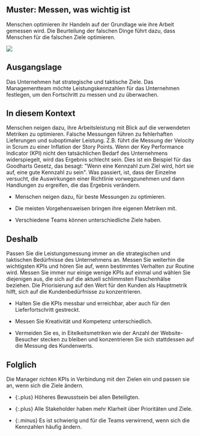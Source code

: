 ## Muster: Messen, was wichtig ist

Menschen optimieren ihr Handeln auf der Grundlage wie ihre Arbeit gemessen wird. Die Beurteilung der falschen Dinge führt dazu, dass Menschen für die falschen Ziele optimieren.

![](../_images/5e14880906a361cd7105aec0_measure%20what%20matters.png)

## Ausgangslage

Das Unternehmen hat strategische und taktische Ziele.
Das Managementteam möchte Leistungskennzahlen für das Unternehmen festlegen, um den Fortschritt zu messen und zu überwachen.

## In diesem Kontext

Menschen neigen dazu, ihre Arbeitsleistung mit Blick auf die verwendeten Metriken zu optimieren.
Falsche Messungen führen zu fehlerhaften Lieferungen und suboptimaler Leistung.
Z.B. führt die Messung der Velocity in Scrum zu einer Inflation der Story Points.
Wenn der Key Performance Indicator (KPI) nicht den tatsächlichen Bedarf des Unternehmens widerspiegelt, wird das Ergebnis schlecht sein.
Dies ist ein Beispiel für das Goodharts Gesetz, das besagt: "Wenn eine Kennzahl zum Ziel wird, hört sie auf, eine gute Kennzahl zu sein".
Was passiert, ist, dass der Einzelne versucht, die Auswirkungen einer Richtlinie vorwegzunehmen und dann Handlungen zu ergreifen, die das Ergebnis verändern.

* Menschen neigen dazu, für beste Messungen zu optimieren.

* Die meisten Vorgehensweisen bringen ihre eigenen Metriken mit.

* Verschiedene Teams können unterschiedliche Ziele haben.

## Deshalb

Passen Sie die Leistungsmessung immer an die strategischen und taktischen Bedürfnisse des Unternehmens an.
Messen Sie weiterhin die wichtigsten KPIs und hören Sie auf, wenn bestimmtes Verhalten zur Routine wird.
Messen Sie immer nur einige wenige KPIs auf einmal und wählen Sie diejenigen aus, die sich auf die aktuell schlimmsten Flaschenhälse beziehen.
Die Priorisierung auf den Wert für den Kunden als Hauptmetrik hilft, sich auf die Kundenbedürfnisse zu konzentrieren.

* Halten Sie die KPIs messbar und erreichbar, aber auch für den Lieferfortschritt gestreckt.

* Messen Sie Kreativität und Kompetenz unterschiedlich.

* Vermeiden Sie es, in Eitelkeitsmetriken wie der Anzahl der Website-Besucher stecken zu bleiben und konzentrieren Sie sich stattdessen auf die Messung des Kundenwerts.

## Folglich

Die Manager richten KPIs in Verbindung mit den Zielen ein und passen sie an, wenn sich die Ziele ändern.

- {:.plus} Höheres Bewusstsein bei allen Beteiligten.

- {:.plus} Alle Stakeholder haben mehr Klarheit über Prioritäten und Ziele.

- {:.minus} Es ist schwierig und für die Teams verwirrend, wenn sich die Kennzahlen häufig ändern.

